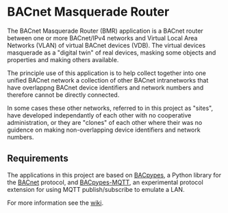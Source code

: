 # BACnet Masquerade Router

The BACnet Masquerade Router (BMR) application is a BACnet router between one
or more BACnet/IPv4 networks and Virtual Local Area Networks (VLAN) of virtual
BACnet devices (VDB).  The virtual devices masquerade as a "digital twin" of
real devices, masking some objects and properties and making others available.

The principle use of this application is to help collect together into one
unified BACnet network a collection of other BACnet intranetworks that have
overlappng BACnet device identifiers and network numbers and therefore cannot
be directly connected.

In some cases these other networks, referred to in this project as "sites",
have developed independantly of each other with no cooperative administration,
or they are "clones" of each other where their was no guidence on making
non-overlapping device identifiers and network numbers.

## Requirements

The applications in this project are based on
[BACpypes](https://github.com/JoelBender/bacpypes), a Python library for the
[BACnet](http://www.bacnet/org) protocol, and
[BACpypes-MQTT](https://github.com/JoelBender/bacpypes-mqtt), an experimental
protocol extension for using MQTT publish/subscribe to emulate a LAN.

For more information see the [wiki](https://github.com/JoelBender/bmr/wiki).
